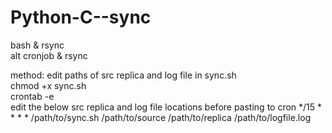 # Python-C--sync

bash & rsync  
alt cronjob & rsync

method:
edit paths of src replica and log file in sync.sh  
chmod +x sync.sh  
crontab -e  
edit the below src replica and log file locations before pasting to cron
*/15 * * * * /path/to/sync.sh /path/to/source /path/to/replica /path/to/logfile.log  

